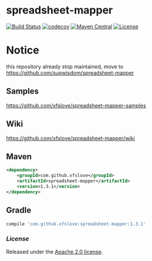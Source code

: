 # spreadsheet-mapper
[![Build Status](https://travis-ci.org/xfslove/spreadsheet-mapper.svg?branch=master)](https://travis-ci.org/xfslove/spreadsheet-mapper)
[![codecov](https://codecov.io/gh/xfslove/spreadsheet-mapper/branch/master/graph/badge.svg)](https://codecov.io/gh/xfslove/spreadsheet-mapper)
[![Maven Central](https://maven-badges.herokuapp.com/maven-central/com.github.xfslove/spreadsheet-mapper/badge.svg)](https://maven-badges.herokuapp.com/maven-central/com.github.xfslove/spreadsheet-mapper)
[![License](https://img.shields.io/badge/license-Apache%202-4EB1BA.svg)](https://www.apache.org/licenses/LICENSE-2.0.html)

# Notice
this repository already stop maintained, move to https://github.com/supwisdom/spreadsheet-mapper

## Samples

https://github.com/xfslove/spreadsheet-mapper-samples

## Wiki

https://github.com/xfslove/spreadsheet-mapper/wiki

## Maven

```xml
<dependency>
    <groupId>com.github.xfslove</groupId>
    <artifactId>spreadsheet-mapper</artifactId>
    <version>1.3.1</version>
</dependency>
```

## Gradle

``` groovy
compile 'com.github.xfslove:spreadsheet-mapper:1.3.1'
```

### *License*

Released under the [Apache 2.0 license](license).
